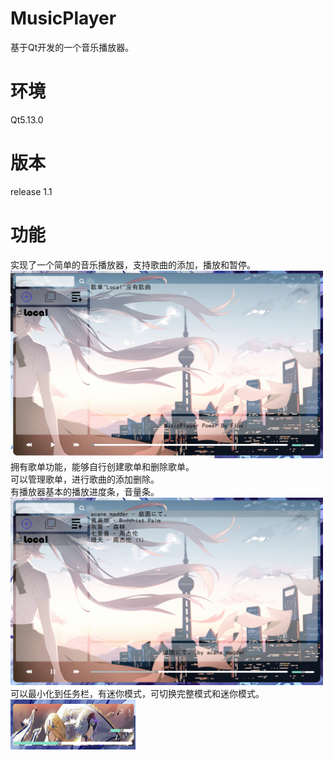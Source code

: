 # MusicPlayer
基于Qt开发的一个音乐播放器。

# 环境
Qt5.13.0

# 版本
release 1.1

# 功能
实现了一个简单的音乐播放器，支持歌曲的添加，播放和暂停。<br>
<img src='/show/1.png' width='500' height='300'><br>
拥有歌单功能，能够自行创建歌单和删除歌单。<br>
可以管理歌单，进行歌曲的添加删除。<br>
有播放器基本的播放进度条，音量条。<br>
<img src='/show/2.png' width='500' height='300'><br>
可以最小化到任务栏，有迷你模式，可切换完整模式和迷你模式。<br>
<img src='/show/3.png' width='200' height='80'><br>
